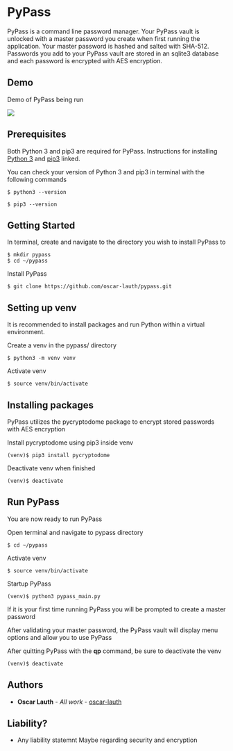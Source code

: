# PyPass

PyPass is a command line password manager. Your PyPass vault is unlocked with a master password you create when first running the application. Your master password is hashed and salted with SHA-512. Passwords you add to your PyPass vault are stored in an sqlite3 database and each password is encrypted with AES encryption.

## Demo

Demo of PyPass being run

<img src="https://s7.gifyu.com/images/pypass-demo.gif" width="" height="">
<!-- ![pypass-demo.gif](https://s7.gifyu.com/images/pypass-demo.gif) -->

## Prerequisites

Both Python 3 and pip3 are required for PyPass. Instructions for installing [Python 3](https://realpython.com/installing-python/) and [pip3](https://pip.pypa.io/en/stable/installing/) linked.

You can check your version of Python 3 and pip3 in terminal with the following commands
```
$ python3 --version
```
```
$ pip3 --version
```


## Getting Started

In terminal, create and navigate to the directory you wish to install PyPass to
```
$ mkdir pypass
$ cd ~/pypass
```
Install PyPass
```
$ git clone https://github.com/oscar-lauth/pypass.git
```
## Setting up venv

It is recommended to install packages and run Python within a virtual environment.

Create a venv in the pypass/ directory 
```
$ python3 -m venv venv
```
Activate venv
```
$ source venv/bin/activate
```
## Installing packages
PyPass utilizes the pycryptodome package to encrypt stored passwords with AES encryption

Install pycryptodome using pip3 inside venv
```
(venv)$ pip3 install pycryptodome
```
Deactivate venv when finished
```
(venv)$ deactivate
```

## Run PyPass
You are now ready to run PyPass

Open terminal and navigate to pypass directory
```
$ cd ~/pypass
```
Activate venv
```
$ source venv/bin/activate
```
Startup PyPass
```
(venv)$ python3 pypass_main.py
```
If it is your first time running PyPass you will be prompted to create a master password

After validating your master password, the PyPass vault will display menu options and allow you to use PyPass

After quitting PyPass with the **qp** command, be sure to deactivate the venv
```
(venv)$ deactivate
```

## Authors

* **Oscar Lauth** - *All work* - [oscar-lauth](https://github.com/oscar-lauth)

## Liability?

* Any liability statemnt
Maybe regarding security and encryption

